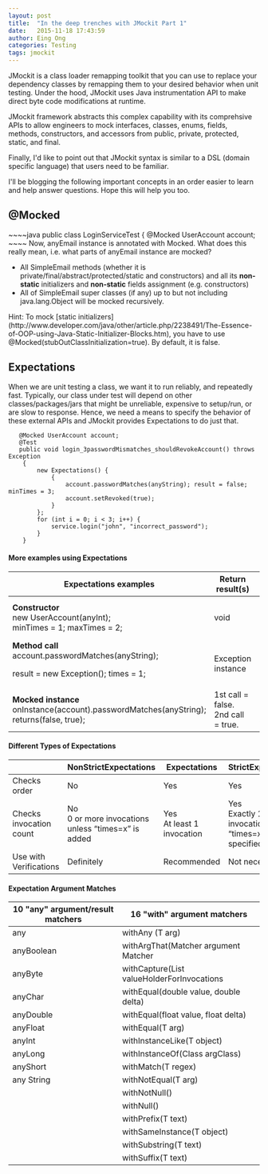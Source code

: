 ```yaml
---
layout: post
title:  "In the deep trenches with JMockit Part 1"
date:   2015-11-18 17:43:59
author: Eing Ong
categories: Testing
tags: jmockit
---
```

JMockit is a class loader remapping toolkit that you can use to replace your dependency classes by remapping them to your desired behavior when unit testing. Under the hood, JMockit uses Java instrumentation API to make direct byte code modifications at runtime. 

JMockit framework abstracts this complex capability with its comprehsive APIs to allow engineers to mock interfaces, classes, enums, fields, methods, constructors, and accessors from public, private, protected, static, and final.

Finally, I'd like to point out that JMockit syntax is similar to a DSL (domain specific language) that users need to be familiar.

I'll be blogging the following important concepts in an order easier to learn and help answer questions. Hope this will help you too.

<h2>@Mocked</h2>
~~~~java 
public class LoginServiceTest {
    @Mocked UserAccount account;
~~~~
Now, anyEmail instance is annotated with Mocked. What does this really mean, i.e. what parts of anyEmail instance are mocked?
<ul>
<li>All SimpleEmail methods (whether it is private/final/abstract/protected/static and constructors) and all its <b>non-static</b> initializers and <b>non-static</b> fields assignment (e.g. constructors)</li>
<li>All of SimpleEmail super classes (if any) up to but not including java.lang.Object will be mocked recursively.</li>
</ul>
Hint: To mock [static initializers](http://www.developer.com/java/other/article.php/2238491/The-Essence-of-OOP-using-Java-Static-Initializer-Blocks.htm), you have to use @Mocked(stubOutClassInitialization=true). By default, it is false.

<h2>Expectations</h2>
When we are unit testing a class, we want it to run reliably, and repeatedly fast. Typically, our class under test will depend on other classes/packages/jars that might be unreliable, expensive to setup/run, or are slow to response. Hence, we need a means to specify the behavior of these external APIs and JMockit provides Expectations to do just that.

~~~
   @Mocked UserAccount account;
   @Test
   public void login_3passwordMismatches_shouldRevokeAccount() throws Exception
    {
        new Expectations() {
            {
                account.passwordMatches(anyString); result = false; minTimes = 3;
                account.setRevoked(true);
            }
        };
        for (int i = 0; i < 3; i++) {
            service.login("john", "incorrect_password");
        }
    }
~~~

<h4>More examples using Expectations</h4>

| Expectations examples | Return result(s) | What matches |
| --------------------- | ---------------- | ------------ |
| <b>Constructor</b><br>new UserAccount(anyInt);<br>minTimes = 1; maxTimes = 2; | void | new UserAccount(1); <br> new UserAccount(2); |
| <b>Method call</b><br>account.passwordMatches(anyString);<p>result = new Exception(); times = 1; | Exception instance | @Mock or @Injectable account |
| <b>Mocked instance</b><br>onInstance(account).passwordMatches(anyString);<br> returns(false, true); | 1st call = false.<br>2nd call = true. | @Mock or @Injectable account|


<h4>Different Types of Expectations</h4>

|     | NonStrictExpectations | Expectations | StrictExpectations |
| --- | --------------------- | ------------ | ------------------ |
| Checks order | No | Yes | Yes |
| Checks invocation count | No<br>0 or more invocations unless “times=x” is added | Yes<br>At least 1 invocation | Yes<br>Exactly 1 invocation unless “times=x” is specified | 
| Use with Verifications | Definitely | Recommended | Not necessary |


<h4>Expectation Argument Matches</h4>

| 10 "any" argument/result matchers | 16 "with" argument matchers |
| --------------------------------- | --------------------------- |
| any | withAny (T arg) |
| anyBoolean | withArgThat(Matcher argument Matcher |
| anyByte | withCapture(List<T> valueHolderForInvocations |
| anyChar | withEqual(double value, double delta) |
| anyDouble | withEqual(float value, float delta) |
| anyFloat | withEqual(T arg) |
| anyInt | withInstanceLike(T object) |
| anyLong | withInstanceOf(Class<T> argClass) |
| anyShort | withMatch(T regex) |
| any String | withNotEqual(T arg) |
| | withNotNull() |
| | withNull() |
| | withPrefix(T text) |
| | withSameInstance(T object) |
| | withSubstring(T text) |
| | withSuffix(T text) |
 

